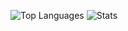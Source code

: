 ![Top Languages](https://github-readme-stats.vercel.app/api?username=Ju1-js&count_private=true&show_icons=true&theme=merko&border_radius=0)
![Stats](https://github-readme-stats.vercel.app/api?username=Ju1-js)
